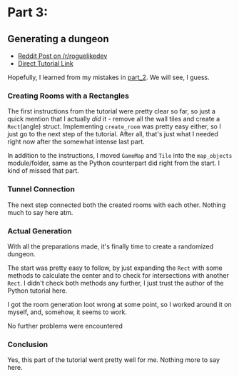 # Part 3: 
## Generating a dungeon

- [Reddit Post on /r/roguelikedev](https://www.reddit.com/r/roguelikedev/comments/8twiwa/roguelikedev_does_the_complete_roguelike_tutorial/)
- [Direct Tutorial Link](http://rogueliketutorials.com/libtcod/3)

Hopefully, I learned from my mistakes in [part_2](../part_2). We will see, I guess.

### Creating Rooms with a Rectangles

The first instructions from the tutorial were pretty clear so far, so just a quick mention that I actually _did_ it - remove all the wall tiles and create a `Rect`(angle) struct. Implementing `create_room` was pretty easy either, so I just go to the next step of the tutorial. After all, that's just what I needed right now after the somewhat intense last part.

In addition to the instructions, I moved `GameMap` and `Tile` into the `map_objects` module/folder, same as the Python counterpart did right from the start. I kind of missed that part.

### Tunnel Connection

The next step connected both the created rooms with each other. Nothing much to say here atm.

### Actual Generation

With all the preparations made, it's finally time to create a randomized dungeon. 

The start was pretty easy to follow, by just expanding the `Rect` with some methods to calculate the center and to check for intersections with another `Rect`. I didn't check both methods any further, I just trust the author of the Python tutorial here.

I got the room generation loot wrong at some point, so I worked around it on myself, and, somehow, it seems to work. 

No further problems were encountered


### Conclusion

Yes, this part of the tutorial went pretty well for me. Nothing more to say here.
